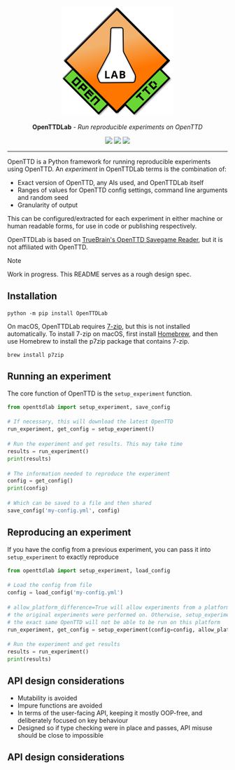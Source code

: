 <p align="center">
  <img alt="OpenTTDLab logo" width="256" height="248" src="./docs/assets/openttdlab-logo.svg">
</p>

<p align="center"><strong>OpenTTDLab</strong> - <em>Run reproducible experiments on OpenTTD</em></p>

<p align="center">
    <a title="PyPI package" href="https://pypi.org/project/OpenTTDLab/"><img src="https://img.shields.io/pypi/v/OpenTTDLab?label=PyPI%20package"></a>
    <a title="Test suite" href="https://github.com/michalc/OpenTTDLab/actions/workflows/test.yml"><img src="https://img.shields.io/github/actions/workflow/status/michalc/OpenTTDLab/test.yml?label=Test%20suite"></a>
    <a title="Code coverage" href="https://app.codecov.io/gh/michalc/OpenTTDLab"><img src="https://img.shields.io/codecov/c/github/michalc/OpenTTDLab?label=Code%20coverage"></a>
</p>

---

OpenTTD is a Python framework for running reproducible experiments using OpenTTD. An _experiment_ in OpenTTDLab terms is the combination of:

- Exact version of OpenTTD, any AIs used, and OpenTTDLab itself
- Ranges of values for OpenTTD config settings, command line arguments and random seed
- Granularity of output

This can be configured/extracted for each experiment in either machine or human readable forms, for use in code or publishing respectively.

OpenTTDLab is based on [TrueBrain's OpenTTD Savegame Reader](https://github.com/TrueBrain/OpenTTD-savegame-reader), but it is not affiliated with OpenTTD.

> [!NOTE]
> Work in progress. This README serves as a rough design spec.


## Installation

```shell
python -m pip install OpenTTDLab
```

On macOS, OpenTTDLab requires [7-zip](https://www.7-zip.org/), but this is not installed automatically. To install 7-zip on macOS, first install [Homebrew](https://brew.sh/), and then use Homebrew to install the p7zip package that contains 7-zip.

```shell
brew install p7zip
```


## Running an experiment

The core function of OpenTTD is the `setup_experiment` function.

```python
from openttdlab import setup_experiment, save_config

# If necessary, this will download the latest OpenTTD
run_experiment, get_config = setup_experiment()

# Run the experiment and get results. This may take time
results = run_experiment()
print(results)

# The information needed to reproduce the experiment
config = get_config()
print(config)

# Which can be saved to a file and then shared
save_config('my-config.yml', config)
```


## Reproducing an experiment

If you have the config from a previous experiment, you can pass it into `setup_experiment` to exactly reproduce

```python
from openttdlab import setup_experiment, load_config

# Load the config from file
config = load_config('my-config.yml')

# allow_platform_difference=True will allow experiments from a platform other than the one
# the original experiments were performed on. Otherwise, setup_experiment may error because
# the exact same OpenTTD will not be able to be run on this platform
run_experiment, get_config = setup_experiment(config=config, allow_platform_difference=True)

# Run the experiment and get results
results = run_experiment()
print(results)
```


## API design considerations

- Mutability is avoided
- Impure functions are avoided
- In terms of the user-facing API, keeping it mostly OOP-free, and deliberately focused on key behaviour
- Designed so if type checking were in place and passes, API misuse should be close to impossible


## API design considerations
